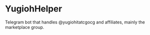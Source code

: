 # YugiohHelper
Telegram bot that handles @yugiohitatcgocg and affiliates, mainly the marketplace group.